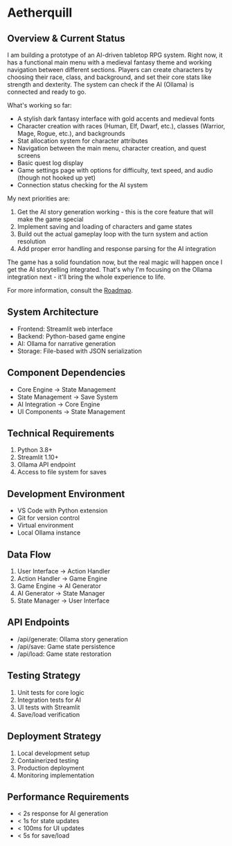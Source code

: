 # Aetherquill

## Overview & Current Status

I am building a prototype of an AI-driven tabletop RPG system. Right now, it has a functional main menu with a medieval fantasy theme and working navigation between different sections. Players can create characters by choosing their race, class, and background, and set their core stats like strength and dexterity. The system can check if the AI (Ollama) is connected and ready to go.

What's working so far:
- A stylish dark fantasy interface with gold accents and medieval fonts
- Character creation with races (Human, Elf, Dwarf, etc.), classes (Warrior, Mage, Rogue, etc.), and backgrounds
- Stat allocation system for character attributes
- Navigation between the main menu, character creation, and quest screens
- Basic quest log display
- Game settings page with options for difficulty, text speed, and audio (though not hooked up yet)
- Connection status checking for the AI system

My next priorities are:
1. Get the AI story generation working - this is the core feature that will make the game special
2. Implement saving and loading of characters and game states
3. Build out the actual gameplay loop with the turn system and action resolution
4. Add proper error handling and response parsing for the AI integration

The game has a solid foundation now, but the real magic will happen once I get the AI storytelling integrated. That's why I'm focusing on the Ollama integration next - it'll bring the whole experience to life.

For more information, consult the [Roadmap](Roadmap.md).

## System Architecture
- Frontend: Streamlit web interface
- Backend: Python-based game engine
- AI: Ollama for narrative generation
- Storage: File-based with JSON serialization

## Component Dependencies
- Core Engine → State Management
- State Management → Save System
- AI Integration → Core Engine
- UI Components → State Management

## Technical Requirements
1. Python 3.8+
2. Streamlit 1.10+
3. Ollama API endpoint
4. Access to file system for saves

## Development Environment
- VS Code with Python extension
- Git for version control
- Virtual environment
- Local Ollama instance

## Data Flow
1. User Interface → Action Handler
2. Action Handler → Game Engine
3. Game Engine → AI Generator
4. AI Generator → State Manager
5. State Manager → User Interface

## API Endpoints
- /api/generate: Ollama story generation
- /api/save: Game state persistence
- /api/load: Game state restoration

## Testing Strategy
1. Unit tests for core logic
2. Integration tests for AI
3. UI tests with Streamlit
4. Save/load verification

## Deployment Strategy
1. Local development setup
2. Containerized testing
3. Production deployment
4. Monitoring implementation

## Performance Requirements
- < 2s response for AI generation
- < 1s for state updates
- < 100ms for UI updates
- < 5s for save/load
